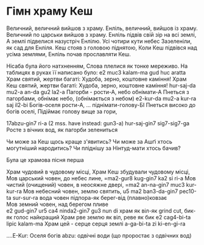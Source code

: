 # Гімн храму Кеш

Величний, величний вийшов з храму.
Енліль, величний, вийшов із храму.
Величний по царськи вийшов з храму.
Енліль підвів свій зір на всі землі,
А землі підвелися назустріч Енлілю.
Усі чотири кути небес
Зазеленіли, як сад для Енліля.
Кеш стояв з головою піднятою,
Коли Кеш підвівся над усіма землями,
Енліль почав прославляти Кеш.

Нісаба була його натхненням,
Слова плелися як тонке мереживо.
На таблицях в руках її написано було:
e2 muc3 kalam-ma gud huc aratta
Храм святий, жертви багаті:
Худоба, зерно, коштовне каміння!
Храм Кеш святий, жертви багаті:
Худоба, зерно, коштовне каміння!
hur-saj-da mu2-a an-da gu2 la2-a
Пагорби - рости-А, небо обнімати-А
Пнеться з пагорбами, обнімає небо, (обнімається з небом)
e2-kur-da mu2-a kur-ra saj il2-bi
Богів-оселя рости-А, ... піднімати-голову-БІ
Пнеться високо до богів оселі,
Підіймає голову вище за гори,

17abzu-gin7 ri-a (2 mss. have instead: gun3-a) hur-saj-gin7 sig7-sig7-ga
Росте з вічних вод, як пагорби зелениться

Чи може за Кеш щось краще з'явитись?
Чи може за Ашґі хтось могутніший народитись?
Чи пліднішу за Нінтуд-мати хтось бачив?

Була це храмова пісня перша

Храм чудовий в чудовому місці,
Храм Кеш збудували чудовому місці,
Мов царський човен, до небес лине,
=ma2-gur8 kug-gin7 ka2 si ri-a
Мов чистий (очищений) човен, в неосяжне двері,
=ma2 an-na-gin7 muc3 kur-kur-ra
Мов небесний човен, землю святить,
u5 ma2 ban3-da-gin7 pec10-ta sur-sur-ra
вода човен підпора-як берег-від (плавно)ковзає  
Мов земний човен, над берегом пливе  
e2 gud-gin7 ur5 ca4 ninda2-gin7 gu3 nun di
храм як віл-як grind cut, бик-як голос найкращий
Храм рве землю як віл, реве як бик
e2 cag4-bi-ta lipic kalam-ma
Храм цей - серце серця землі
a-ga-bi-ta zi ki-en-gi-ra




....E-Kur: Оселя богів
abzu: одвічні води (що проростає з одвічних вод)
